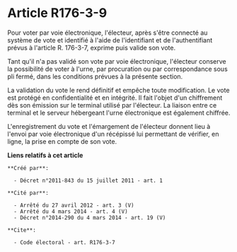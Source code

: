 # Article R176-3-9

Pour voter par voie électronique, l'électeur, après s'être connecté au système de vote et identifié à l'aide de l'identifiant
et de l'authentifiant prévus à l'article R. 176-3-7, exprime puis valide son vote. 

Tant qu'il n'a pas validé son vote par voie électronique, l'électeur conserve la possibilité de voter à l'urne, par
procuration ou par correspondance sous pli fermé, dans les conditions prévues à la présente section. 

La validation du vote le rend définitif et empêche toute modification. Le vote est protégé en confidentialité et en
intégrité. Il fait l'objet d'un chiffrement dès son émission sur le terminal utilisé par l'électeur. La liaison entre ce
terminal et le serveur hébergeant l'urne électronique est également chiffrée. 

L'enregistrement du vote et l'émargement de l'électeur donnent lieu à l'envoi par voie électronique d'un récépissé lui
permettant de vérifier, en ligne, la prise en compte de son vote.

**Liens relatifs à cet article**

	**Créé par**:

	  - Décret n°2011-843 du 15 juillet 2011 - art. 1

	**Cité par**:

	  - Arrêté du 27 avril 2012 - art. 3 (V)
	  - Arrêté du 4 mars 2014 - art. 4 (V)
	  - Décret n°2014-290 du 4 mars 2014 - art. 19 (V)

	**Cite**:

	  - Code électoral - art. R176-3-7
